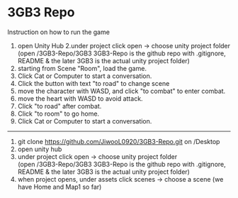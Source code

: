 # 3GB3 Repo


Instruction on how to run the game

1. open Unity Hub
2.under project click open -> choose unity project folder   
      (open /3GB3-Repo/3GB3     3GB3-Repo is the github repo with .gitignore, README & the later 3GB3 is the actual unity project folder)
3. starting from Scene "Room", load the game.
4. Click Cat or Computer to start a conversation.
5. Click the button with text "to road" to change scene
6. move the character with WASD, and click "to combat" to enter combat.
7. move the heart with WASD to avoid attack.
8. Click "to road" after combat.
9. Click "to room" to go home.
10. Click Cat or Computer to start a conversation. 


--------------------------------------------------------------------
1) git clone https://github.com/JiwooL0920/3GB3-Repo.git on /Desktop
2) open unity hub 
3) under project click open -> choose unity project folder   
      (open /3GB3-Repo/3GB3     3GB3-Repo is the github repo with .gitignore, README & the later 3GB3 is the actual unity project folder)
4) when project opens, under assets click scenes -> choose a scene (we have Home and Map1 so far)  
